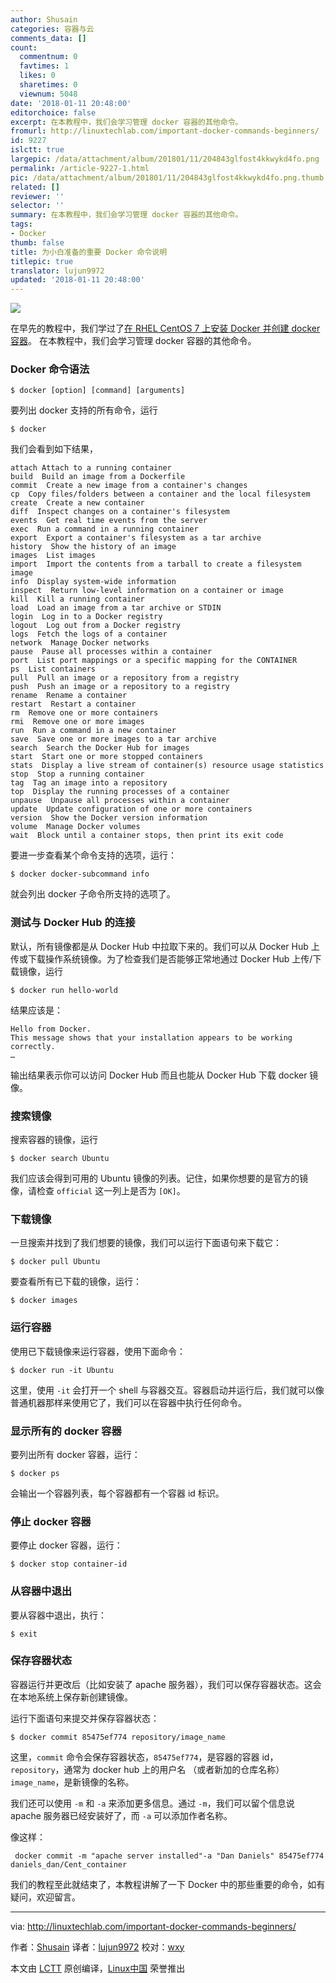 ```yaml
---
author: Shusain
categories: 容器与云
comments_data: []
count:
  commentnum: 0
  favtimes: 1
  likes: 0
  sharetimes: 0
  viewnum: 5048
date: '2018-01-11 20:48:00'
editorchoice: false
excerpt: 在本教程中，我们会学习管理 docker 容器的其他命令。
fromurl: http://linuxtechlab.com/important-docker-commands-beginners/
id: 9227
islctt: true
largepic: /data/attachment/album/201801/11/204843glfost4kkwykd4fo.png
permalink: /article-9227-1.html
pic: /data/attachment/album/201801/11/204843glfost4kkwykd4fo.png.thumb.jpg
related: []
reviewer: ''
selector: ''
summary: 在本教程中，我们会学习管理 docker 容器的其他命令。
tags:
- Docker
thumb: false
title: 为小白准备的重要 Docker 命令说明
titlepic: true
translator: lujun9972
updated: '2018-01-11 20:48:00'
---
```


![](/data/attachment/album/201801/11/204843glfost4kkwykd4fo.png)


在早先的教程中，我们学过了[在 RHEL CentOS 7 上安装 Docker 并创建 docker 容器](http://linuxtechlab.com/create-first-docker-container-beginners-guide/)。 在本教程中，我们会学习管理 docker 容器的其他命令。


### Docker 命令语法



```
$ docker [option] [command] [arguments]

```

要列出 docker 支持的所有命令，运行



```
$ docker

```

我们会看到如下结果，



```
attach Attach to a running container
build  Build an image from a Dockerfile
commit  Create a new image from a container's changes
cp  Copy files/folders between a container and the local filesystem
create  Create a new container
diff  Inspect changes on a container's filesystem
events  Get real time events from the server
exec  Run a command in a running container
export  Export a container's filesystem as a tar archive
history  Show the history of an image
images  List images
import  Import the contents from a tarball to create a filesystem image
info  Display system-wide information
inspect  Return low-level information on a container or image
kill  Kill a running container
load  Load an image from a tar archive or STDIN
login  Log in to a Docker registry
logout  Log out from a Docker registry
logs  Fetch the logs of a container
network  Manage Docker networks
pause  Pause all processes within a container
port  List port mappings or a specific mapping for the CONTAINER
ps  List containers
pull  Pull an image or a repository from a registry
push  Push an image or a repository to a registry
rename  Rename a container
restart  Restart a container
rm  Remove one or more containers
rmi  Remove one or more images
run  Run a command in a new container
save  Save one or more images to a tar archive
search  Search the Docker Hub for images
start  Start one or more stopped containers
stats  Display a live stream of container(s) resource usage statistics
stop  Stop a running container
tag  Tag an image into a repository
top  Display the running processes of a container
unpause  Unpause all processes within a container
update  Update configuration of one or more containers
version  Show the Docker version information
volume  Manage Docker volumes
wait  Block until a container stops, then print its exit code

```

要进一步查看某个命令支持的选项，运行：



```
$ docker docker-subcommand info

```

就会列出 docker 子命令所支持的选项了。


### 测试与 Docker Hub 的连接


默认，所有镜像都是从 Docker Hub 中拉取下来的。我们可以从 Docker Hub 上传或下载操作系统镜像。为了检查我们是否能够正常地通过 Docker Hub 上传/下载镜像，运行



```
$ docker run hello-world

```

结果应该是：



```
Hello from Docker.
This message shows that your installation appears to be working correctly.
…

```

输出结果表示你可以访问 Docker Hub 而且也能从 Docker Hub 下载 docker 镜像。


### 搜索镜像


搜索容器的镜像，运行



```
$ docker search Ubuntu

```

我们应该会得到可用的 Ubuntu 镜像的列表。记住，如果你想要的是官方的镜像，请检查 `official` 这一列上是否为 `[OK]`。


### 下载镜像


一旦搜索并找到了我们想要的镜像，我们可以运行下面语句来下载它：



```
$ docker pull Ubuntu

```

要查看所有已下载的镜像，运行：



```
$ docker images

```

### 运行容器


使用已下载镜像来运行容器，使用下面命令：



```
$ docker run -it Ubuntu

```

这里，使用 `-it` 会打开一个 shell 与容器交互。容器启动并运行后，我们就可以像普通机器那样来使用它了，我们可以在容器中执行任何命令。


### 显示所有的 docker 容器


要列出所有 docker 容器，运行：



```
$ docker ps

```

会输出一个容器列表，每个容器都有一个容器 id 标识。


### 停止 docker 容器


要停止 docker 容器，运行：



```
$ docker stop container-id

```

### 从容器中退出


要从容器中退出，执行：



```
$ exit

```

### 保存容器状态


容器运行并更改后（比如安装了 apache 服务器），我们可以保存容器状态。这会在本地系统上保存新创建镜像。


运行下面语句来提交并保存容器状态：



```
$ docker commit 85475ef774 repository/image_name

```

这里，`commit` 命令会保存容器状态，`85475ef774`，是容器的容器 id，`repository`，通常为 docker hub 上的用户名 （或者新加的仓库名称）`image_name`，是新镜像的名称。


我们还可以使用 `-m` 和 `-a` 来添加更多信息。通过 `-m`，我们可以留个信息说 apache 服务器已经安装好了，而 `-a` 可以添加作者名称。


像这样：



```
 docker commit -m "apache server installed"-a "Dan Daniels" 85475ef774 daniels_dan/Cent_container

```

我们的教程至此就结束了，本教程讲解了一下 Docker 中的那些重要的命令，如有疑问，欢迎留言。




---


via: <http://linuxtechlab.com/important-docker-commands-beginners/>


作者：[Shusain](http://linuxtechlab.com/author/shsuain/) 译者：[lujun9972](https://github.com/lujun9972) 校对：[wxy](https://github.com/wxy)


本文由 [LCTT](https://github.com/LCTT/TranslateProject) 原创编译，[Linux中国](https://linux.cn/) 荣誉推出